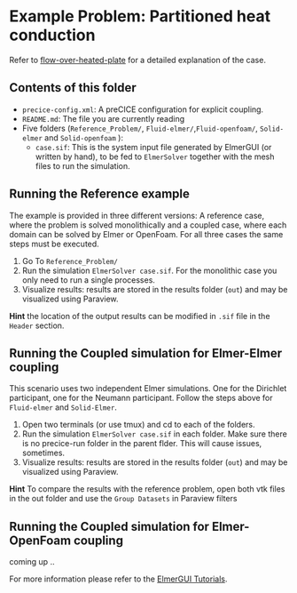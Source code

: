 # Example Problem: Partitioned heat conduction

Refer to [flow-over-heated-plate](https://precice.org/tutorials-flow-over-heated-plate.html) for a detailed explanation of the case.

## Contents of this folder

* `precice-config.xml`: A preCICE configuration for explicit coupling.
* `README.md`: The file you are currently reading
* Five folders (`Reference_Problem/`, `Fluid-elmer/`,`Fluid-openfoam/`, `Solid-elmer` and `Solid-openfoam` ):
    * `case.sif`: This is the system input file generated by ElmerGUI (or written by hand), to be fed to `ElmerSolver` together with the mesh files to run the simulation.

## Running the Reference example

The example is provided in three different versions: A reference case, where the problem is solved monolithically and a coupled case, where each domain can be solved by Elmer or OpenFoam. For all three cases the same steps must be executed.
1. Go To `Reference_Problem/`
2. Run the simulation  `ElmerSolver case.sif`. For the monolithic case you only need to run a single processes. 
5. Visualize results: results are stored in the results folder (`out`) and may be visualized using Paraview.

**Hint** the location of the output results can be modified in `.sif` file in the `Header` section.

## Running the Coupled simulation for Elmer-Elmer coupling

This scenario uses two independent Elmer simulations. One for the Dirichlet participant, one for the Neumann participant. Follow the steps above for `Fluid-elmer` and `Solid-Elmer`.

1. Open two terminals (or use tmux) and cd to each of the folders.
2. Run the simulation  `ElmerSolver case.sif` in each folder. Make sure there is no precice-run folder in the parent flder. This will cause issues, sometimes.  
3. Visualize results: results are stored in the results folder (`out`) and may be visualized using Paraview.

**Hint** To compare the results with the reference problem, open both vtk files in the out folder and use the `Group Datasets` in Paraview filters


## Running the Coupled simulation for Elmer-OpenFoam coupling
coming up ..

For more information please refer to the [ElmerGUI Tutorials](http://www.nic.funet.fi/pub/sci/physics/elmer/doc/ElmerTutorials.pdf).

